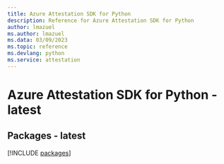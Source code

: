 ```yaml
---
title: Azure Attestation SDK for Python
description: Reference for Azure Attestation SDK for Python
author: lmazuel
ms.author: lmazuel
ms.data: 03/09/2023
ms.topic: reference
ms.devlang: python
ms.service: attestation
---
```

# Azure Attestation SDK for Python - latest
## Packages - latest
[!INCLUDE [packages](attestation-index.md)]